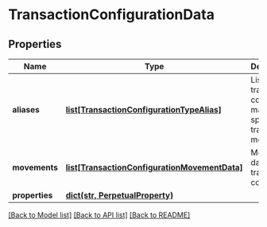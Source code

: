 # TransactionConfigurationData

## Properties
Name | Type | Description | Notes
------------ | ------------- | ------------- | -------------
**aliases** | [**list[TransactionConfigurationTypeAlias]**](TransactionConfigurationTypeAlias.md) | List of transaction codes that map to this specific transaction model | 
**movements** | [**list[TransactionConfigurationMovementData]**](TransactionConfigurationMovementData.md) | Movement data for the transaction code | 
**properties** | [**dict(str, PerpetualProperty)**](PerpetualProperty.md) |  | [optional] 

[[Back to Model list]](../README.md#documentation-for-models) [[Back to API list]](../README.md#documentation-for-api-endpoints) [[Back to README]](../README.md)


